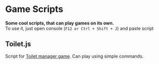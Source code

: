 # **Game Scripts**
**Some cool scripts, that can play games on its own.**   
To use it, just open console (```F12 or Ctrl + Shift + J```) and paste script
## **Toilet.js**
Script for [Toilet manager game](https://vk.com/tk_dybenko). Can play using simple commands. 

